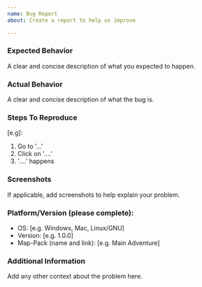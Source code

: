 ```yaml
---
name: Bug Report
about: Create a report to help us improve

---
```


### Expected Behavior
A clear and concise description of what you expected to happen.

### Actual Behavior
A clear and concise description of what the bug is.

### Steps To Reproduce
[e.g]:
1. Go to '...'
2. Click on '....'
3. '....' happens

### Screenshots
If applicable, add screenshots to help explain your problem.

### Platform/Version (please complete):
 - OS: [e.g. Windows, Mac, Linux/GNU]
 - Version: [e.g. 1.0.0]
 - Map-Pack (name and link): [e.g. Main Adventure]

### Additional Information
Add any other context about the problem here.

